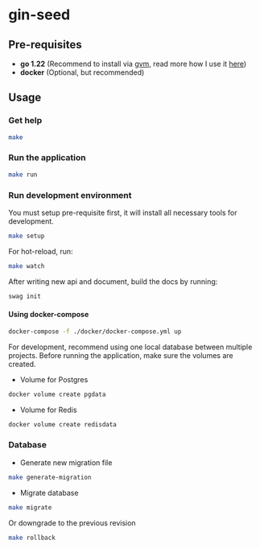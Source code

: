 # gin-seed

## Pre-requisites

- **go 1.22** (Recommend to install via [gvm](https://github.com/moovweb/gvm), read more how I use it [here](https://github.com/loctvl842/development_wiki/blob/master/lang/go/gvm.md))
- **docker** (Optional, but recommended)

## Usage

### Get help

```bash
make
```

### Run the application

```bash
make run
```

### Run development environment

You must setup pre-requisite first, it will install all necessary tools for development.

```bash
make setup
```

For hot-reload, run:
```bash
make watch
```

After writing new api and document, build the docs by running:
```bash
swag init
```

#### Using docker-compose

```bash
docker-compose -f ./docker/docker-compose.yml up
```

For development, recommend using one local database between multiple projects.
Before running the application, make sure the volumes are created.

- Volume for Postgres

```bash
docker volume create pgdata
```

- Volume for Redis

```bash
docker volume create redisdata
```

### Database

- Generate new migration file

```bash
make generate-migration
```

- Migrate database
```bash
make migrate
```

Or downgrade to the previous revision

```bash
make rollback
```
